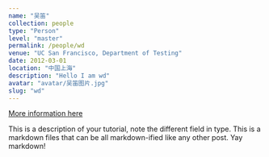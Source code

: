 ```yaml
---
name: "吴笛"
collection: people
type: "Person"
level: "master"
permalink: /people/wd
venue: "UC San Francisco, Department of Testing"
date: 2012-03-01
location: "中国上海"
description: "Hello I am wd"
avatar: "avatar/吴笛图片.jpg"
slug: "wd"
---
```



[More information here](http://exampleurl.com)

This is a description of your tutorial, note the different field in type. This is a markdown files that can be all markdown-ified like any other post. Yay markdown!